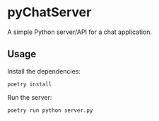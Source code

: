 # pyChatServer

A simple Python server/API for a chat application.

## Usage

Install the dependencies:

    poetry install

Run the server:

    poetry run python server.py

